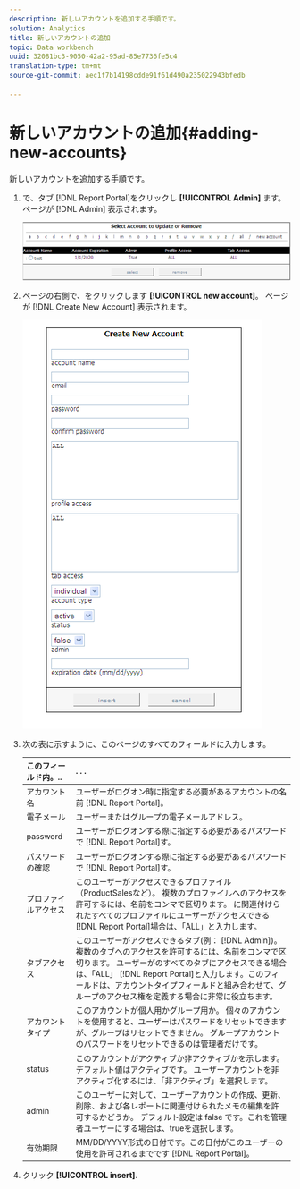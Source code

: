```yaml
---
description: 新しいアカウントを追加する手順です。
solution: Analytics
title: 新しいアカウントの追加
topic: Data workbench
uuid: 32081bc3-9050-42a2-95ad-85e7736fe5c4
translation-type: tm+mt
source-git-commit: aec1f7b14198cdde91f61d490a235022943bfedb

---
```



# 新しいアカウントの追加{#adding-new-accounts}

新しいアカウントを追加する手順です。

1. で、タブ [!DNL Report Portal]をクリックし **[!UICONTROL Admin]** ます。 ページが [!DNL Admin] 表示されます。

   ![](assets/report_admintag2.png)

1. ページの右側で、をクリックします **[!UICONTROL new account]**。 ページが [!DNL Create New Account] 表示されます。

   ![ステップ情報](assets/rptPort_scrn_AdminTab_createUser.png)

1. 次の表に示すように、このページのすべてのフィールドに入力します。

   | このフィールド内。.. |  . . . |
   |---|---|
   | アカウント名 | ユーザーがログオン時に指定する必要があるアカウントの名前 [!DNL Report Portal]。 |
   | 電子メール | ユーザーまたはグループの電子メールアドレス。 |
   | password | ユーザーがログオンする際に指定する必要があるパスワードで [!DNL Report Portal]す。 |
   | パスワードの確認 | ユーザーがログオンする際に指定する必要があるパスワードで [!DNL Report Portal]す。 |
   | プロファイルアクセス | このユーザーがアクセスできるプロファイル（ProductSalesなど）。 複数のプロファイルへのアクセスを許可するには、名前をコンマで区切ります。 に関連付けられたすべてのプロファイルにユーザーがアクセスできる [!DNL Report Portal]場合は、「ALL」と入力します。 |
   | タブアクセス | このユーザーがアクセスできるタブ(例： [!DNL Admin])。 複数のタブへのアクセスを許可するには、名前をコンマで区切ります。 ユーザーがのすべてのタブにアクセスできる場合は、「ALL」 [!DNL Report Portal]と入力します。このフィールドは、アカウントタイプフィールドと組み合わせて、グループのアクセス権を定義する場合に非常に役立ちます。 |
   | アカウントタイプ | このアカウントが個人用かグループ用か。 個々のアカウントを使用すると、ユーザーはパスワードをリセットできますが、グループはリセットできません。 グループアカウントのパスワードをリセットできるのは管理者だけです。 |
   | status | このアカウントがアクティブか非アクティブかを示します。 デフォルト値はアクティブです。 ユーザーアカウントを非アクティブ化するには、「非アクティブ」を選択します。 |
   | admin | このユーザーに対して、ユーザーアカウントの作成、更新、削除、および各レポートに関連付けられたメモの編集を許可するかどうか。 デフォルト設定は false です。これを管理者ユーザーにする場合は、trueを選択します。 |
   | 有効期限 | MM/DD/YYYY形式の日付です。この日付がこのユーザーの使用を許可されるまでです [!DNL Report Portal]。 |

1. クリック **[!UICONTROL insert]**.
